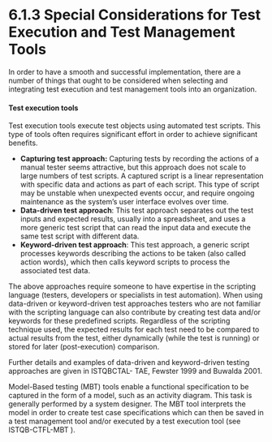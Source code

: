 # 6.1.3 Special Considerations for Test Execution and Test Management Tools

In order to have a smooth and successful implementation, there are a number of things that ought to be considered when selecting and integrating test execution and test management tools into an organization. 

#### Test execution tools 

Test execution tools execute test objects using automated test scripts. This type of tools often requires significant effort in order to achieve significant benefits.

* **Capturing test approach:** Capturing tests by recording the actions of a manual tester seems attractive, but this approach does not scale to large numbers of test scripts. A captured script is a linear representation with specific data and actions as part of each script. This type of script may be unstable when unexpected events occur, and require ongoing maintenance as the system’s user interface evolves over time. 
* **Data-driven test approach**: This test approach separates out the test inputs and expected results, usually into a spreadsheet, and uses a more generic test script that can read the input data and execute the same test script with different data. 
* **Keyword-driven test approach**: This test approach, a generic script processes keywords describing the actions to be taken \(also called action words\), which then calls keyword scripts to process the associated test data.

The above approaches require someone to have expertise in the scripting language \(testers, developers or specialists in test automation\). When using data-driven or keyword-driven test approaches testers who are not familiar with the scripting language can also contribute by creating test data and/or keywords for these predefined scripts. Regardless of the scripting technique used, the expected results for each test need to be compared to actual results from the test, either dynamically \(while the test is running\) or stored for later \(post-execution\) comparison.

Further details and examples of data-driven and keyword-driven testing approaches are given in ISTQBCTAL- TAE, Fewster 1999 and Buwalda 2001. 

Model-Based testing \(MBT\) tools enable a functional specification to be captured in the form of a model, such as an activity diagram. This task is generally performed by a system designer. The MBT tool interprets the model in order to create test case specifications which can then be saved in a test management tool and/or executed by a test execution tool \(see ISTQB-CTFL-MBT \).



